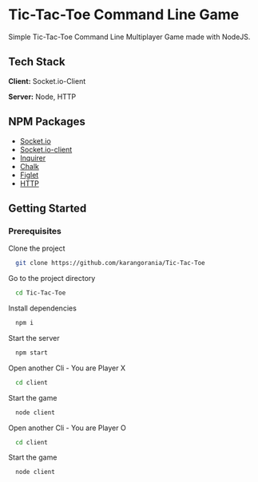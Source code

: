 # Tic-Tac-Toe Command Line Game

Simple Tic-Tac-Toe Command Line Multiplayer Game made with NodeJS.

## Tech Stack

**Client:** Socket.io-Client

**Server:** Node, HTTP

## NPM Packages

- [Socket.io](https://www.npmjs.com/package/socket.io)
- [Socket.io-client](https://www.npmjs.com/package/socket.io-client)
- [Inquirer](https://www.npmjs.com/package/inquirer)
- [Chalk](https://www.npmjs.com/package/chalk)
- [Figlet](https://www.npmjs.com/package/figlet)
- [HTTP](https://www.npmjs.com/package/http)

## Getting Started

### Prerequisites

Clone the project

```bash
  git clone https://github.com/karangorania/Tic-Tac-Toe
```

Go to the project directory

```bash
  cd Tic-Tac-Toe
```

Install dependencies

```bash
  npm i
```

Start the server

```bash
  npm start
```

Open another Cli - You are Player X

```bash
  cd client
```

Start the game

```bash
  node client
```

Open another Cli - You are Player O

```bash
  cd client
```

Start the game

```bash
  node client
```
